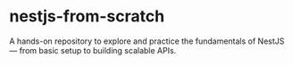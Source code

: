 # nestjs-from-scratch
A hands-on repository to explore and practice the fundamentals of NestJS — from basic setup to building scalable APIs.
